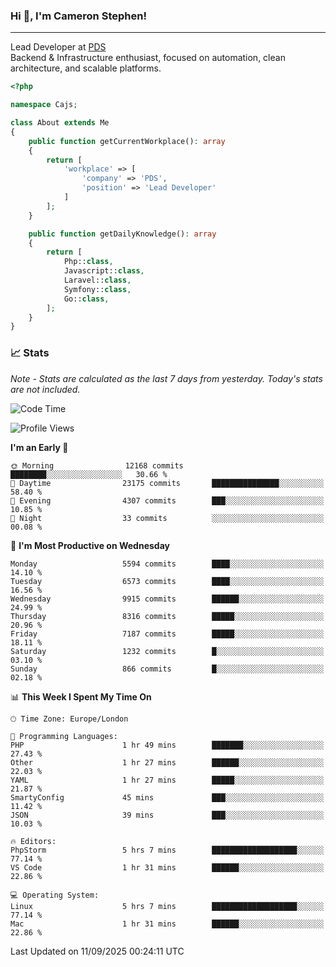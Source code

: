 ### Hi 👋, I'm Cameron Stephen!

---

Lead Developer at [PDS](https://prindatasolutions.co.uk)  
Backend & Infrastructure enthusiast, focused on automation, clean architecture, and scalable platforms.


```php
<?php

namespace Cajs;

class About extends Me
{
    public function getCurrentWorkplace(): array
    {
        return [
            'workplace' => [
                'company' => 'PDS',
                'position' => 'Lead Developer'
            ]
        ];
    }

    public function getDailyKnowledge(): array
    {
        return [
            Php::class,
            Javascript::class,
            Laravel::class,
            Symfony::class,
            Go::class,
        ];
    }
}
```

### 📈 Stats
<p><em>Note - Stats are calculated as the last 7 days from yesterday. Today's stats are not included.</em></p>


<!--START_SECTION:waka-->
![Code Time](http://img.shields.io/badge/Code%20Time-4%2C679%20hrs%2047%20mins-blue)

![Profile Views](http://img.shields.io/badge/Profile%20Views-0-blue)

**I'm an Early 🐤** 

```text
🌞 Morning                12168 commits       ████████░░░░░░░░░░░░░░░░░   30.66 % 
🌆 Daytime                23175 commits       ███████████████░░░░░░░░░░   58.40 % 
🌃 Evening                4307 commits        ███░░░░░░░░░░░░░░░░░░░░░░   10.85 % 
🌙 Night                  33 commits          ░░░░░░░░░░░░░░░░░░░░░░░░░   00.08 % 
```
📅 **I'm Most Productive on Wednesday** 

```text
Monday                   5594 commits        ████░░░░░░░░░░░░░░░░░░░░░   14.10 % 
Tuesday                  6573 commits        ████░░░░░░░░░░░░░░░░░░░░░   16.56 % 
Wednesday                9915 commits        ██████░░░░░░░░░░░░░░░░░░░   24.99 % 
Thursday                 8316 commits        █████░░░░░░░░░░░░░░░░░░░░   20.96 % 
Friday                   7187 commits        █████░░░░░░░░░░░░░░░░░░░░   18.11 % 
Saturday                 1232 commits        █░░░░░░░░░░░░░░░░░░░░░░░░   03.10 % 
Sunday                   866 commits         █░░░░░░░░░░░░░░░░░░░░░░░░   02.18 % 
```


📊 **This Week I Spent My Time On** 

```text
🕑︎ Time Zone: Europe/London

💬 Programming Languages: 
PHP                      1 hr 49 mins        ███████░░░░░░░░░░░░░░░░░░   27.43 % 
Other                    1 hr 27 mins        ██████░░░░░░░░░░░░░░░░░░░   22.03 % 
YAML                     1 hr 27 mins        █████░░░░░░░░░░░░░░░░░░░░   21.87 % 
SmartyConfig             45 mins             ███░░░░░░░░░░░░░░░░░░░░░░   11.42 % 
JSON                     39 mins             ███░░░░░░░░░░░░░░░░░░░░░░   10.03 % 

🔥 Editors: 
PhpStorm                 5 hrs 7 mins        ███████████████████░░░░░░   77.14 % 
VS Code                  1 hr 31 mins        ██████░░░░░░░░░░░░░░░░░░░   22.86 % 

💻 Operating System: 
Linux                    5 hrs 7 mins        ███████████████████░░░░░░   77.14 % 
Mac                      1 hr 31 mins        ██████░░░░░░░░░░░░░░░░░░░   22.86 % 
```


 Last Updated on 11/09/2025 00:24:11 UTC
<!--END_SECTION:waka-->
